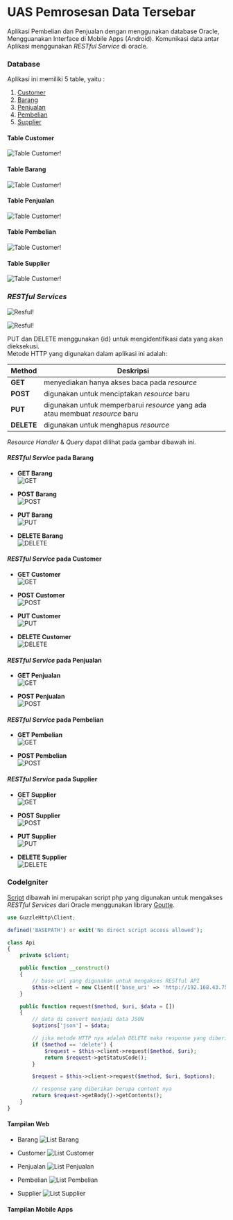 # UAS Pemrosesan Data Tersebar

Aplikasi Pembelian dan Penjualan dengan menggunakan database Oracle, Mengguanakan Interface di Mobile Apps (Android). Komunikasi data antar Aplikasi menggunakan *RESTful Service* di oracle.

### Database

Aplikasi ini memiliki 5 table, yaitu :

1. [Customer](#table-customer)
2. [Barang](#table-barang)
3. [Penjualan](#table-penjualan)
4. [Pembelian](#table-pembelian)
5. [Supplier](#table-supplier)

#### Table Customer
![Table Customer!](./GMBR/table-customer.jpg "Table Customer")

#### Table Barang
![Table Customer!](./GMBR/table-barang.jpg "Table Barang")

#### Table Penjualan
![Table Customer!](./GMBR/table-penjualan.jpg "Table Pembelian")

#### Table Pembelian
![Table Customer!](./GMBR/t-pembelian.jpg "Table Pembelian")

#### Table Supplier
![Table Customer!](./GMBR/table-supplier.jpg "Table Pembelian")

### *RESTful Services*

![Resful!](./GMBR/resfull-1.jpg "Daftar Restful 1")

![Resful!](./GMBR/resfull-2.jpg "Daftar Restful 2")

PUT dan DELETE menggunakan {id} untuk mengidentifikasi data yang akan dieksekusi.  
Metode HTTP yang digunakan dalam aplikasi ini adalah:

| Method | Deskripsi|
| ------ | ------ |
| **GET** | menyediakan hanya akses baca pada _resource_ |
| **POST** | digunakan untuk menciptakan _resource_ baru |
| **PUT** | digunakan untuk memperbarui _resource_ yang ada atau membuat _resource_ baru |
| **DELETE** | digunakan untuk menghapus _resource_ |

*Resource Handler* & *Query* dapat dilihat pada gambar dibawah ini.

#### *RESTful Service* pada Barang

- **GET Barang**  
![GET](./GMBR/resfull-barang-get.jpg)

- **POST Barang**  
![POST](./GMBR/resfull-barang-post.jpg)

- **PUT Barang**  
![PUT](./GMBR/resfull-barang-put.jpg)

- **DELETE Barang**  
![DELETE](./GMBR/resfull-barang-delete.jpg)

#### *RESTful Service* pada Customer

- **GET Customer**  
![GET](./GMBR/resfull-customer-get.jpg)

- **POST Customer**  
![POST](./GMBR/resfull-customer-post.jpg)

- **PUT Customer**  
![PUT](./GMBR/resfull-customer-put.jpg)

- **DELETE Customer**  
![DELETE](./GMBR/resfull-customer-delete.jpg)

#### *RESTful Service* pada Penjualan

- **GET Penjualan**  
![GET](./GMBR/resfull-pembelian-get.jpg)

- **POST Penjualan**  
![POST](./GMBR/resfull-pembelian-post.jpg)

#### *RESTful Service* pada Pembelian

- **GET Pembelian**  
![GET](./GMBR/resfull-penjualan-post.jpg)

- **POST Pembelian**  
![POST](./GMBR/resfull-penjualan-post.jpg)

#### *RESTful Service* pada Supplier

- **GET Supplier**  
![GET](./GMBR/resfull-supplier-get.jpg)

- **POST Supplier**  
![POST](./GMBR/resfull-supplier-post.jpg)

- **PUT Supplier**  
![PUT](./GMBR/resfull-supplier-put.jpg)

- **DELETE Supplier**  
![DELETE](./GMBR/resfull-supplier-delete.jpg)

### CodeIgniter

[Script](./oracle-uas/application/libraries/Api.php) dibawah ini merupakan script php yang digunakan untuk mengakses *RESTful Services* dari Oracle menggunakan library [Goutte](https://github.com/FriendsOfPHP/Goutte).

```php
use GuzzleHttp\Client;

defined('BASEPATH') or exit('No direct script access allowed');

class Api
{
    private $client;

    public function __construct()
    {
        // base url yang digunakan untuk mengakses RESTful API
        $this->client = new Client(['base_uri' => 'http://192.168.43.75:8888/apex/obe/']);
    }

    public function request($method, $uri, $data = [])
    {
        // data di convert menjadi data JSON
        $options['json'] = $data;

        // jika metode HTTP nya adalah DELETE maka response yang diberikan adalah status code nya
        if ($method == 'delete') {
            $request = $this->client->request($method, $uri);
            return $request->getStatusCode();
        }

        $request = $this->client->request($method, $uri, $options);

        // response yang diberikan berupa content nya
        return $request->getBody()->getContents();
    }
}
```
#### Tampilan Web

- Barang
![List Barang](./GMBR/barang.jpg)

- Customer
![List Customer](./GMBR/customer.jpg)

- Penjualan
![List Penjualan](./GMBR/transaksi-penjualan.jpg)

- Pembelian
![List Pembelian](./GMBR/transaksi-pembelian.jpg)

- Supplier
![List Supplier](./GMBR/supplier.jpg)

#### Tampilan Mobile Apps

